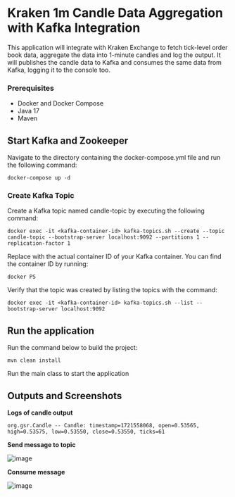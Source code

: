 # Kraken 1m Candle Data Aggregation with Kafka Integration
This application will integrate with Kraken Exchange to fetch tick-level order book data, aggregate the data into 1-minute candles and log the output. It will publishes the candle data to Kafka and consumes the same data from Kafka, logging it to the console too.

### Prerequisites
- Docker and Docker Compose
- Java 17
- Maven

## Start Kafka and Zookeeper
Navigate to the directory containing the docker-compose.yml file and run the following command:
```
docker-compose up -d
```
### Create Kafka Topic
Create a Kafka topic named candle-topic by executing the following command:
```
docker exec -it <kafka-container-id> kafka-topics.sh --create --topic candle-topic --bootstrap-server localhost:9092 --partitions 1 --replication-factor 1
```
Replace <kafka-container-id> with the actual container ID of your Kafka container. You can find the container ID by running:
```
docker PS
```
Verify that the topic was created by listing the topics with the command:
```
docker exec -it <kafka-container-id> kafka-topics.sh --list --bootstrap-server localhost:9092
```

## Run the application
Run the command below to build the project:
```
mvn clean install
```
Run the main class to start the application

## Outputs and Screenshots
**Logs of candle output** 
```
org.gsr.Candle -- Candle: timestamp=1721558068, open=0.53565, high=0.53575, low=0.53550, close=0.53550, ticks=61
```
**Send message to topic**

![image](https://github.com/user-attachments/assets/93267ef0-d2b5-4274-a5fa-eded9972ca61)

**Consume message**

![image](https://github.com/user-attachments/assets/ede17e1b-e97c-4c34-ad62-690386c5709b)

